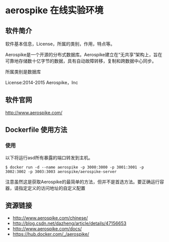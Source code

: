 # aerospike 在线实验环境

## 软件简介

软件基本信息，License，所属的类别，作用，特点等。

Aerospike是一个开源的分布式数据库。Aerospike建立在“无共享”架构上，旨在可靠地存储数十亿字节的数据，具有自动故障转移，复制和跨数据中心同步。

所属类别是数据库

License:2014-2015 Aerospike，Inc

## 软件官网

http://www.aerospike.com/

## Dockerfile 使用方法

### 使用
以下将运行asd所有暴露的端口转发到主机。
```
$ docker run -d --name aerospike -p 3000:3000 -p 3001:3001 -p 3002:3002 -p 3003:3003 aerospike/aerospike-server
```
注意虽然这是获取Aerospike的最简单的方法，但并不是首选方法。要正确运行容器，请指定定义的访问地址的自定义配置

## 资源链接

- http://www.aerospike.com/chinese/
- http://blog.csdn.net/dazheng/article/details/47156653
- http://www.aerospike.com/docs/
- https://hub.docker.com/_/aerospike/
